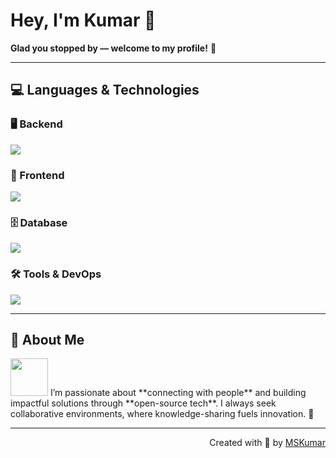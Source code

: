 # Hey, I'm Kumar 👋  
**Glad you stopped by — welcome to my profile!** 🚀

---

## 💻 Languages & Technologies

### 🖥 Backend
<p align="left">
  <a href="https://skillicons.dev">
    <img src="https://skillicons.dev/icons?i=java,py,spring,flask" />
  </a>
</p>

### 🎨 Frontend
<p align="left">
  <a href="https://skillicons.dev">
    <img src="https://skillicons.dev/icons?i=html,css,ts,js,react,tailwind" />
  </a>
</p>

### 🗄 Database
<p align="left">
  <a href="https://skillicons.dev">
    <img src="https://skillicons.dev/icons?i=mongodb,mysql,postgresql" />
  </a>
</p>


### 🛠 Tools & DevOps
<p align="left">
  <a href="https://skillicons.dev">
    <img src="https://skillicons.dev/icons?i=git,github,docker,kubernetes,figma,idea,vscode,postman,linux,bash" />
  </a>
</p>

---

## 🌱 About Me
<img src="https://media.giphy.com/media/LnQjpWaON8nhr21vNW/giphy.gif" width="60">  
I’m passionate about **connecting with people** and building impactful solutions through **open-source tech**.  
I always seek collaborative environments, where knowledge-sharing fuels innovation. 🚀  

---

<p align="right">Created with 🧡 by <a href="#">MSKumar</a></p>
